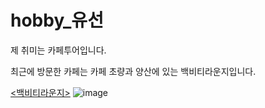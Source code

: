 # hobby_유선

제 취미는 카페투어입니다.

최근에 방문한 카페는 카페 초량과 양산에 있는 백비티라운지입니다.


[<백비티라운지>](https://www.diningcode.com/profile.php?rid=UN71QtsOeHpa)
![image](https://user-images.githubusercontent.com/78463832/184082711-244d81e9-9022-440c-8c73-3b3a72758d85.png)
